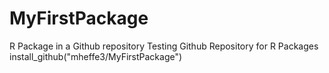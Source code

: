 # MyFirstPackage
R Package in a Github repository
Testing Github Repository for R Packages
install_github("mheffe3/MyFirstPackage")
